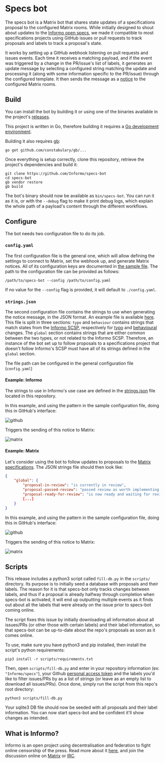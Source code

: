 # Specs bot

The specs bot is a Matrix bot that shares state updates of a specifications proposal to the configured Matrix rooms. While initially designed to shout about updates to the [Informo open specs](https://github.com/Informo/specs), we made it compatible to most specifications projects using GitHub issues or pull requests to track proposals and labels to track a proposal's state.

It works by setting up a GitHub webhook listening on pull requests and issues events. Each time it receives a matching payload, and if the event was triggered by a change in the PR/issue's list of labels, it generates an update message by selecting a configured string matching the update and processing it (along with some information specific to the PR/issue) through the configured template. It then sends the message as a [notice](https://matrix.org/docs/spec/client_server/r0.4.0.html#m-notice) to the configured Matrix rooms.

## Build

You can install the bot by building it or using one of the binaries available in the project's [releases](https://github.com/Informo/specs-bot/releases).

This project is written in Go, therefore building it requires a [Go development environment](https://golang.org/doc/install).

Building it also requires [gb](https://github.com/constabulary/gb):

```
go get github.com/constabulary/gb/...
```

Once everything is setup correctly, clone this repository, retrieve the project's dependencies and build it:

```
git clone https://github.com/Informo/specs-bot
cd specs-bot
gb vendor restore
gb build
```

The bot's binary should now be available as `bin/specs-bot`. You can run it as it is, or with the `--debug` flag to make it print debug logs, which explain the whole path of a payload's content through the different workflows.

## Configure

The bot needs two configuration file to do its job.

### `config.yaml`

The first configuration file is the general one, which will allow defining the settings to connect to Matrix, set the webhook up, and generate Matrix notices. All of its configuration keys are documented in [the sample file](config.sample.yaml). The path to the configuration file can be provided as follows:

```
/path/to/specs-bot --config /path/to/config.yaml
```

If no value for the `--config` flag is provided, it will default to `./config.yaml`.

### `strings.json`

The second configuration file contains the strings to use when generating the notice message, in the JSON format. An example file is available [here](strings.json). This file is split in three sections: `typo` and `behaviour` contains strings that match states from the [Informo SCSP](https://specs.informo.network/introduction/scsp/), respectively for [typo](https://specs.informo.network/introduction/scsp/#typo-wording-and-phrasing) and [behavioural](https://specs.informo.network/introduction/scsp/#behaviour-change) changes. The `global` section contains strings that are either common between the two types, or not related to the Informo SCSP. Therefore, an instance of the bot set up to follow proposals to a specifications project that doesn't follow Informo's SCSP must have all of its strings defined in the `global` section.

The file path can be configured in the general configuration file (`config.yaml`)

#### Example: Informo

The strings to use in Informo's use case are defined in the [strings.json](strings.json) file located in this repository.

In this example, and using the pattern in the sample configuration file, doing this in GitHub's interface:

![github](https://user-images.githubusercontent.com/34184120/47513717-c228e280-d876-11e8-96d0-6b74abd34114.png)

Triggers the sending of this notice to Matrix:

![matrix](https://user-images.githubusercontent.com/34184120/47513870-0a480500-d877-11e8-9c48-f9bb58cffa26.png)

#### Example: Matrix

Let's consider using the bot to follow updates to proposals to the [Matrix specifications](https://github.com/matrix-org/matrix-doc). The JSON strings file should then look like:

```json
{
	"global": {
		"proposal-in-review": "is currently in review",
		"proposal-passed-review": "passed review as worth implementing and then being added to the spec",
		"proposal-ready-for-review": "is now ready and waiting for review by the core team and community",
		[...]
	}
}
```

In this example, and using the pattern in the sample configuration file, doing this in GitHub's interface:

![github](https://user-images.githubusercontent.com/34184120/47514337-0799df80-d878-11e8-8fcd-0a93f9ad8af3.png)

Triggers the sending of this notice to Matrix:

![matrix](https://user-images.githubusercontent.com/34184120/47514484-68291c80-d878-11e8-9b21-11e1da5c7ebb.png)

## Scripts

This release includes a python3 script called `fill-db.py` in the `scripts/` directory. Its purpose is to initially seed a database with proposals and their labels. The reason for it is that specs-bot only tracks changes between labels, and thus if a proposal is already halfway through completion when specs-bot is activated, it will end up outputting multiple events as it finds out about all the labels that were already on the issue prior to specs-bot coming online.

The script fixes this issue by initially downloading all information about all issues/PRs (or other those with certain labels) and their label information, so that specs-bot can be up-to-date about the repo's proposals as soon as it comes online.

To use, make sure you have python3 and pip installed, then install the script's python requirements:

```
pip3 install -r scripts/requirements.txt
```

Then, open `scripts/fill-db.py` and enter in your repository information (ex: `"Informo/specs"`), your Github [personal access token](https://github.com/settings/tokens) and the labels you'd like to filter issues/PRs by as a list of strings (or leave as an empty list to download all issues/PRs). Once done, simply run the script from this repo's root directory:

```
python3 scripts/fill-db.py
```

Your sqlite3 DB file should now be seeded with all proposals and their label information. You can now start specs-bot and be confident it'll show changes as intended.

## What is Informo?

Informo is an open project using decentralisation and federation to fight online censorship of the press. Read more about it [here](https://specs.informo.network/informo/), and join the discussion online on [Matrix](https://matrix.to/#/#discuss:weu.informo.network) or [IRC](https://webchat.freenode.net/?channels=%23informo).
